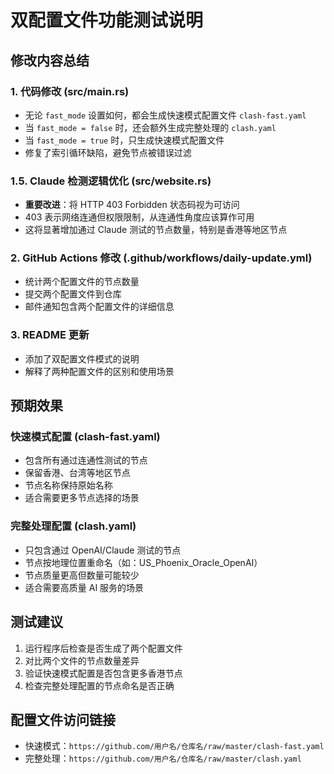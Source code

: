 # 双配置文件功能测试说明

## 修改内容总结

### 1. 代码修改 (src/main.rs)
- 无论 `fast_mode` 设置如何，都会生成快速模式配置文件 `clash-fast.yaml`
- 当 `fast_mode = false` 时，还会额外生成完整处理的 `clash.yaml`
- 当 `fast_mode = true` 时，只生成快速模式配置文件
- 修复了索引循环缺陷，避免节点被错误过滤

### 1.5. Claude 检测逻辑优化 (src/website.rs)
- **重要改进**：将 HTTP 403 Forbidden 状态码视为可访问
- 403 表示网络连通但权限限制，从连通性角度应该算作可用
- 这将显著增加通过 Claude 测试的节点数量，特别是香港等地区节点

### 2. GitHub Actions 修改 (.github/workflows/daily-update.yml)
- 统计两个配置文件的节点数量
- 提交两个配置文件到仓库
- 邮件通知包含两个配置文件的详细信息

### 3. README 更新
- 添加了双配置文件模式的说明
- 解释了两种配置文件的区别和使用场景

## 预期效果

### 快速模式配置 (clash-fast.yaml)
- 包含所有通过连通性测试的节点
- 保留香港、台湾等地区节点
- 节点名称保持原始名称
- 适合需要更多节点选择的场景

### 完整处理配置 (clash.yaml)
- 只包含通过 OpenAI/Claude 测试的节点
- 节点按地理位置重命名（如：US_Phoenix_Oracle_OpenAI）
- 节点质量更高但数量可能较少
- 适合需要高质量 AI 服务的场景

## 测试建议

1. 运行程序后检查是否生成了两个配置文件
2. 对比两个文件的节点数量差异
3. 验证快速模式配置是否包含更多香港节点
4. 检查完整处理配置的节点命名是否正确

## 配置文件访问链接

- 快速模式：`https://github.com/用户名/仓库名/raw/master/clash-fast.yaml`
- 完整处理：`https://github.com/用户名/仓库名/raw/master/clash.yaml`